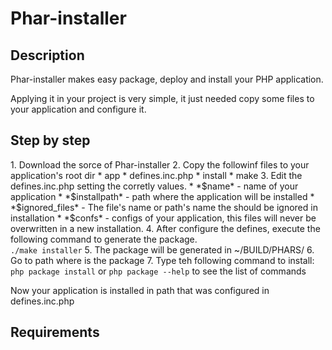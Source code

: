 <h1>Phar-installer</h1>

<h2>Description</h2>
Phar-installer makes easy package, deploy and install your PHP application.

Applying it in your project is very simple, it just needed copy some files to your application and configure it.

<h2>Step by step</h2>
1.	Download the sorce of Phar-installer
2.	Copy the followinf files to your application's root dir
	* app
	* defines.inc.php
	* install
	* make
3.	Edit the defines.inc.php setting the corretly values.
	* *$name* - name of your application
	* *$installpath* - path where the application will be installed
	* *$ignored_files* - The file's name or path's name the should be ignored in installation
	* *$confs* - configs of your application, this files will never be overwritten in a new installation.
4.	After configure the defines, execute the following command to generate the package.<br/>
	<code>./make installer</code>
5.	The package will be generated in ~/BUILD/PHARS/
6.	Go to path where is the package
7.	Type teh following command to install:<br/>
	<code>php package install</code> or <code>php package --help</code> to see the list of commands

Now your application is installed in path that was configured in defines.inc.php

<h2>Requirements</h2>


